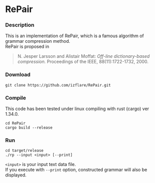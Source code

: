 # RePair

### Description

This is an implementation of RePair, which is a famous algorithm of grammar compression method.  
RePair is proposed in

> N. Jesper Larsson and Alistair Moffat: _Off-line dictionary-based compression._ Proceedings of the IEEE, 88(11):1722-1732, 2000.


### Download

```
git clone https://github.com/izflare/RePair.git
```

### Compile

This code has been tested under linux compiling with rust (cargo) ver 1.34.0.  

```
cd RePair
cargo build --release
```

### Run

```
cd target/release
./rp --input <input> [--print]
```

`<input>` is your input text data file.  
If you execute with `--print` option, constructed grammar will also be displayed.

